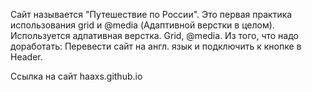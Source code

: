 Сайт называется "Путешествие по России". 
Это первая практика использования grid и @media (Адаптивной верстки в целом).
Используется адпативная верстка. Grid, @media.
Из того, что надо доработать: Перевести сайт на англ. язык и подключить к кнопке в Header.


Ссылка на сайт haaxs.github.io